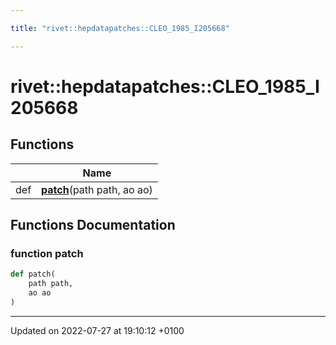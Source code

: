```yaml
---

title: "rivet::hepdatapatches::CLEO_1985_I205668"

---
```


# rivet::hepdatapatches::CLEO_1985_I205668



## Functions

|                | Name           |
| -------------- | -------------- |
| def | **[patch](http://example.org/namespaces/namespacerivet_1_1hepdatapatches_1_1cleo__1985__i205668/#function-patch)**(path path, ao ao) |


## Functions Documentation

### function patch

```python
def patch(
    path path,
    ao ao
)
```






-------------------------------

Updated on 2022-07-27 at 19:10:12 +0100